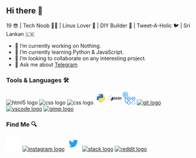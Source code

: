 ## Hi there 👋

19 😎 | Tech Noob 👨‍💻  | Linux Lover 🐧 | DIY Builder 🤖 | Tweet-A-Holic 🐦 | Sri Lankan 🇱🇰

- 🔭 I’m currently working on Nothing.
- 🌱 I’m currently learning Python & JavaScript.
- 👯 I’m looking to collaborate on any interesting project.
- 💬 Ask me about [Telegram](https://telegram)
<!--
- 🤔 I’m looking for help with ...
- 📫 How to reach me: ...
- 😄 Pronouns: ...
- ⚡ Fun fact: ...
-->

### Tools & Languages 🛠

<img src="https://img.icons8.com/color/2x/html-5.png" alt="html5 logo" width="34">  <img src="https://img.icons8.com/color/48/000000/css3.png" alt="css logo" width="34">   <img src="https://img.icons8.com/color/48/000000/bootstrap.png" alt="css logo" width="34">   [<img src="https://raw.githubusercontent.com/github/explore/80688e429a7d4ef2fca1e82350fe8e3517d3494d/topics/python/python.png" alt="python logo" width="34">](https://www.python.org/)   [<img src="https://raw.githubusercontent.com/github/explore/80688e429a7d4ef2fca1e82350fe8e3517d3494d/topics/bash/bash.png" alt="bash logo" width="34">](https://www.gnu.org/software/bash/)   [<img src="https://raw.githubusercontent.com/Delta456/Delta456/master/img/actions.png" alt="actions logo" width="34">](https://github.com/features/actions)   [<img src="https://raw.githubusercontent.com/Delta456/Delta456/master/img/git.png" alt="git logo" width="34">](https://git-scm.com/)   [<img src="https://raw.githubusercontent.com/Delta456/Delta456/master/img/vscode.png" alt="vscode logo" width="34">](https://code.visualstudio.com/)   [<img src="https://img.icons8.com/fluent/48/000000/gimp.png" alt="gimp logo" width="34">](https://www.gimp.org/)



### Find Me 🔍

[<img src="https://raw.githubusercontent.com/Delta456/Delta456/master/img/github.png" alt="github logo" width="40">](https://github.com/NandiyaLive)   [<img src="https://raw.githubusercontent.com/Delta456/Delta456/master/img/instagram.jpg" alt="instagram logo" width="34">](https://www.instagram.com/NandiyaLive)   [<img src="https://raw.githubusercontent.com/Delta456/Delta456/master/img/twitter.png" alt="twitter logo" width="40">](https://twitter.com/NandiyaLive)   [<img src="https://raw.githubusercontent.com/Delta456/Delta456/master/img/stack.svg" alt="stack logo" width="34">](https://stackoverflow.com/users/10237987/nandiyalive)   [<img src="https://raw.githubusercontent.com/Delta456/Delta456/master/img/reddit.jpg" alt="reddit logo" width="34">](https://www.reddit.com/user/NandiyaLive)

